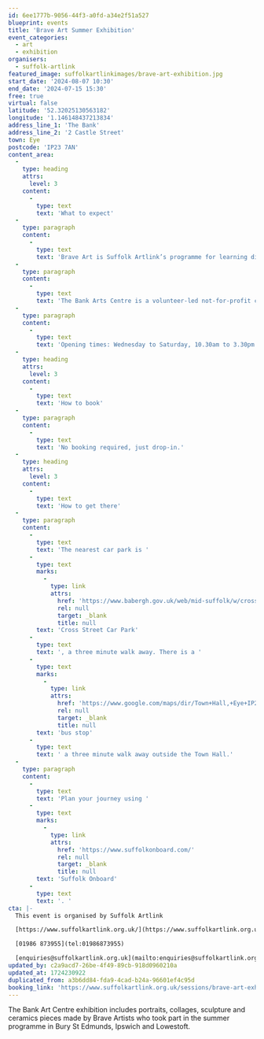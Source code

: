 ```yaml
---
id: 6ee1777b-9056-44f3-a0fd-a34e2f51a527
blueprint: events
title: 'Brave Art Summer Exhibition'
event_categories:
  - art
  - exhibition
organisers:
  - suffolk-artlink
featured_image: suffolkartlinkimages/brave-art-exhibition.jpg
start_date: '2024-08-07 10:30'
end_date: '2024-07-15 15:30'
free: true
virtual: false
latitude: '52.32025130563182'
longitude: '1.146148437213834'
address_line_1: 'The Bank'
address_line_2: '2 Castle Street'
town: Eye
postcode: 'IP23 7AN'
content_area:
  -
    type: heading
    attrs:
      level: 3
    content:
      -
        type: text
        text: 'What to expect'
  -
    type: paragraph
    content:
      -
        type: text
        text: 'Brave Art is Suffolk Artlink’s programme for learning disabled and neurodivergent people to access high quality creative opportunities. During our summer programme students worked alongside professional artists Johann Don-Daniel, Shelly O’Brien and Eleanor Rodwell to develop their practice, learn new skills and gain confidence, producing artwork in a wide variety of media.'
  -
    type: paragraph
    content:
      -
        type: text
        text: 'The Bank Arts Centre is a volunteer-led not-for-profit creative hub providing our rural community with inclusive access to the creative arts & digital. The Bank is run by Eyes Open CIC.'
  -
    type: paragraph
    content:
      -
        type: text
        text: 'Opening times: Wednesday to Saturday, 10.30am to 3.30pm'
  -
    type: heading
    attrs:
      level: 3
    content:
      -
        type: text
        text: 'How to book'
  -
    type: paragraph
    content:
      -
        type: text
        text: 'No booking required, just drop-in.'
  -
    type: heading
    attrs:
      level: 3
    content:
      -
        type: text
        text: 'How to get there'
  -
    type: paragraph
    content:
      -
        type: text
        text: 'The nearest car park is '
      -
        type: text
        marks:
          -
            type: link
            attrs:
              href: 'https://www.babergh.gov.uk/web/mid-suffolk/w/cross-street-car-park-1'
              rel: null
              target: _blank
              title: null
        text: 'Cross Street Car Park'
      -
        type: text
        text: ', a three minute walk away. There is a '
      -
        type: text
        marks:
          -
            type: link
            attrs:
              href: 'https://www.google.com/maps/dir/Town+Hall,+Eye+IP23+7AG/The+Bank,+2+Castle+St,+Eye+IP23+7AN/@52.3217682,1.1454861,18.75z/data=!4m14!4m13!1m5!1m1!1s0x47d9bfb7ba7b6807:0xeb01c56b9dcf949a!2m2!1d1.146084!2d52.321907!1m5!1m1!1s0x47d9bfb669857abf:0x610efd54601071e3!2m2!1d1.1456809!2d52.3201253!3e2?entry=ttu'
              rel: null
              target: _blank
              title: null
        text: 'bus stop'
      -
        type: text
        text: ' a three minute walk away outside the Town Hall.'
  -
    type: paragraph
    content:
      -
        type: text
        text: 'Plan your journey using '
      -
        type: text
        marks:
          -
            type: link
            attrs:
              href: 'https://www.suffolkonboard.com/'
              rel: null
              target: _blank
              title: null
        text: 'Suffolk Onboard'
      -
        type: text
        text: '. '
cta: |-
  This event is organised by Suffolk Artlink

  [https://www.suffolkartlink.org.uk/](https://www.suffolkartlink.org.uk/) 

  [01986 873955](tel:01986873955)

  [enquiries@suffolkartlink.org.uk](mailto:enquiries@suffolkartlink.org.uk)
updated_by: c2a9acd7-26be-4f49-89cb-918d0960210a
updated_at: 1724230922
duplicated_from: a3b6dd84-fda9-4cad-b24a-96601ef4c95d
booking_link: 'https://www.suffolkartlink.org.uk/sessions/brave-art-exhibiton/'
---
```

The Bank Art Centre exhibition includes portraits, collages, sculpture and ceramics pieces made by Brave Artists who took part in the summer programme in Bury St Edmunds, Ipswich and Lowestoft.